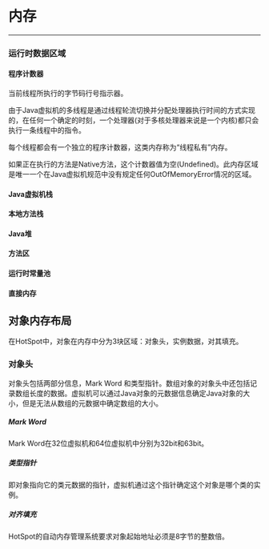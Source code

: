 # 内存
***
### 运行时数据区域
#### 程序计数器
当前线程所执行的字节码行号指示器。

由于Java虚拟机的多线程是通过线程轮流切换并分配处理器执行时间的方式实现的，在任何一个确定的时刻，一个处理器(对于多核处理器来说是一个内核)都只会执行一条线程中的指令。  

每个线程都会有一个独立的程序计数器，这类内存称为“线程私有”内存。  

如果正在执行的方法是Native方法，这个计数器值为空(Undefined)。此内存区域是唯一一个在Java虚拟机规范中没有规定任何OutOfMemoryError情况的区域。
#### Java虚拟机栈  
#### 本地方法栈
#### Java堆
#### 方法区
#### 运行时常量池  
#### 直接内存  

## 对象内存布局
在HotSpot中，对象在内存中分为3块区域：对象头，实例数据，对其填充。  
### 对象头
对象头包括两部分信息，Mark Word 和类型指针。数组对象的对象头中还包括记录数组长度的数据。虚拟机可以通过Java对象的元数据信息确定Java对象的大小，但是无法从数组的元数据中确定数组的大小。
##### Mark Word
Mark Word在32位虚拟机和64位虚拟机中分别为32bit和63bit。  

##### 类型指针
即对象指向它的类元数据的指针，虚拟机通过这个指针确定这个对象是哪个类的实例。  

##### 对齐填充
HotSpot的自动内存管理系统要求对象起始地址必须是8字节的整数倍。


